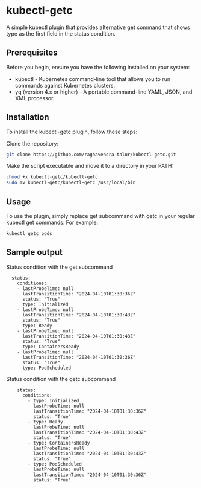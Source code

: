 # kubectl-getc
A simple kubectl plugin that provides alternative get command that shows type as the first field in the status condition.

## Prerequisites
Before you begin, ensure you have the following installed on your system:

- kubectl - Kubernetes command-line tool that allows you to run commands against Kubernetes clusters.
- yq (version 4.x or higher) - A portable command-line YAML, JSON, and XML processor.

## Installation
To install the kubectl-getc plugin, follow these steps:

Clone the repository:

```bash
git clone https://github.com/raghavendra-talur/kubectl-getc.git
```

Make the script executable and move it to a directory in your PATH:

```bash
chmod +x kubectl-getc/kubectl-getc
sudo mv kubectl-getc/kubectl-getc /usr/local/bin
```

## Usage
To use the plugin, simply replace get subcommand with getc in your regular kubectl get commands. For example:

```bash
kubectl getc pods
```

## Sample output
Status condition with the get subcommand
```
  status:
    conditions:
    - lastProbeTime: null
      lastTransitionTime: "2024-04-10T01:30:36Z"
      status: "True"
      type: Initialized
    - lastProbeTime: null
      lastTransitionTime: "2024-04-10T01:30:43Z"
      status: "True"
      type: Ready
    - lastProbeTime: null
      lastTransitionTime: "2024-04-10T01:30:43Z"
      status: "True"
      type: ContainersReady
    - lastProbeTime: null
      lastTransitionTime: "2024-04-10T01:30:36Z"
      status: "True"
      type: PodScheduled
```

Status condition with the getc subcommand
```
    status:
      conditions:
        - type: Initialized
          lastProbeTime: null
          lastTransitionTime: "2024-04-10T01:30:36Z"
          status: "True"
        - type: Ready
          lastProbeTime: null
          lastTransitionTime: "2024-04-10T01:30:43Z"
          status: "True"
        - type: ContainersReady
          lastProbeTime: null
          lastTransitionTime: "2024-04-10T01:30:43Z"
          status: "True"
        - type: PodScheduled
          lastProbeTime: null
          lastTransitionTime: "2024-04-10T01:30:36Z"
          status: "True"
```
